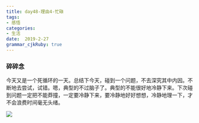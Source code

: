 ```yaml
---
title: day48-理由4-忙碌
tags: 
- 感悟
categories: 
- 生活
date:  2019-2-27
grammar_cjkRuby: true
---
```

### 碎碎念
今天又是一个死循环的一天。总结下今天，碰到一个问题，不去深究其中内因。不断地去尝试，试错。嗯，典型的不过脑子了。典型的不能很好地冷静下来。下次碰到问题一定把不能莽撞，一定要冷静下来，要冷静地好好想想，冷静地理一下，才不会浪费时间毫无头绪。

![](https://ws1.sinaimg.cn/large/b15ca614gy1g0lcl2azcgj20dw099aab.jpg)

<!--more-->
